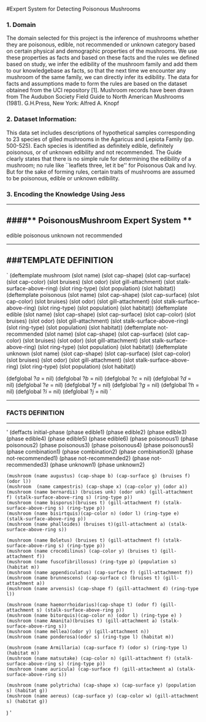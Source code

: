 #Expert System for Detecting Poisonous Mushrooms

### 1. Domain			
	
The domain selected for this project is the inference of mushrooms whether they are poisonous, edible, not recommended or unknown category based on certain physical and demographic properties of the mushrooms. We use these properties as facts and based on these facts and the rules we defined based on study, we infer the edibility of the mushroom family and add them to our knowledgebase as facts, so that the next time we encounter any mushroom of the same family, we can directly infer its edibility. The data for facts and assumptions made to form the rules are based on the dataset obtained from the UCI repository [1]. Mushroom records have been drawn from The Audubon Society Field Guide to North American Mushrooms (1981). G.H.Press, New York: Alfred A. Knopf

### 2. Dataset Information:	
This data set includes descriptions of hypothetical samples corresponding to 23 species of gilled mushrooms in the Agaricus and Lepiota Family (pp. 500-525). Each species is identified as definitely edible, definitely poisonous, or of unknown edibility and not recommended. The Guide clearly states that there is no simple rule for determining the edibility of a mushroom; no rule like ``leaflets three, let it be'' for Poisonous Oak and Ivy. But for the sake of forming rules, certain traits of mushrooms are assumed to be poisonous, edible or unknown edibility.
	
### 3. Encoding the Knowledge Using Jess


--------------------------------------------------------------------------------------
####** PoisonousMushroom Expert System **
--------------------------------------------------------------------------------------
edible
poisonous
unknown
not recommended

--------------------------------------------------------------------------------------
###TEMPLATE DEFINITION
--------------------------------------------------------------------------------------
`
(deftemplate mushroom (slot name) (slot cap-shape) (slot cap-surface) (slot cap-color) (slot bruises) (slot odor)
    	(slot gill-attachment) (slot stalk-surface-above-ring) (slot ring-type) (slot population) (slot habitat))
(deftemplate poisonous (slot name) (slot cap-shape) (slot cap-surface) (slot cap-color) (slot bruises) (slot odor) (slot gill-attachment) (slot stalk-surface-above-ring) (slot ring-type) (slot population) (slot habitat))
(deftemplate edible (slot name) (slot cap-shape) (slot cap-surface) (slot cap-color) (slot bruises) (slot odor) (slot gill-attachment) (slot stalk-surface-above-ring) (slot ring-type) (slot population) (slot habitat))
(deftemplate not-recommended (slot name) (slot cap-shape) (slot cap-surface) (slot cap-color) (slot bruises) (slot odor) (slot gill-attachment) (slot stalk-surface-above-ring) (slot ring-type) (slot population) (slot habitat))
(deftemplate unknown (slot name) (slot cap-shape) (slot cap-surface) (slot cap-color) (slot bruises) (slot odor) (slot gill-attachment) (slot stalk-surface-above-ring) (slot ring-type) (slot population) (slot habitat))

(defglobal ?*a* = nil)
(defglobal ?*b* = nil)
(defglobal ?*c* = nil)
(defglobal ?*d* = nil)
(defglobal ?*e* = nil)
(defglobal ?*f* = nil)
(defglobal ?*g* = nil)
(defglobal ?*h* = nil)
(defglobal ?*i* = nil)
(defglobal ?*j* = nil)
`

--------------------------------------------------------------------------------------
###	FACTS DEFINITION
--------------------------------------------------------------------------------------
'
(deffacts initial-phase
    (phase edible1)
    (phase edible2)
    (phase edible3)
    (phase edible4)
    (phase edible5)
    (phase edible6)
    (phase poisonous1)
    (phase poisonous2)
    (phase poisonous3)
    (phase poisonous4)
    (phase poisonous5)
    (phase combination1)
    (phase combination2)
    (phase combination3)
    (phase not-recommended1)
    (phase not-recommended2)
    (phase not-recommended3)
    (phase unknown1)
    (phase unknown2)
    
    (mushroom (name augustus) (cap-shape b) (cap-surface g) (bruises f) (odor l))
    (mushroom  (name campestris) (cap-shape x) (cap-color y) (odor a))
    (mushroom (name bernardii) (bruises unk) (odor unk) (gill-attachment f) (stalk-surface-above-ring s) (ring-type p))
    (mushroom (name bisporus)(bruises t) (gill-attachment f) (stalk-surface-above-ring s) (ring-type p))
    (mushroom (name bisirtquis)(cap-color n) (odor l) (ring-type e) (stalk-surface-above-ring p))
    (mushroom (name phalloides) (bruises t)(gill-attachment a) (stalk-surface-above-ring s))
    
    (mushroom (name Boletus) (bruises t) (gill-attachment f) (stalk-surface-above-ring s) (ring-type p))
	(mushroom (name crocodilinus) (cap-color y) (bruises t) (gill-attachment f))
	(mushroom (name fuscofibrillosus) (ring-type p) (population s) (habitat m))
	(mushroom (name appendiculatus) (cap-surface f) (gill-attachment f))
	(mushroom (name brunnescens) (cap-surface c) (bruises t) (gill-attachment a))
	(mushroom (name arvensis) (cap-shape f) (gill-attachment d) (ring-type l))
    
    (mushroom (name haemorrhoidarius)(cap-shape t) (odor f) (gill-attachment s) (stalk-surface-above-ring p))
	(mushroom (name bitorquis)(cap-color n) (odor l) (ring-type e) )
	(mushroom (name Amanita)(bruises t) (gill-attachment a) (stalk-surface-above-ring s))
	(mushroom (name mellea)(odor y) (gill-attachment n))
	(mushroom (name ponderosa)(odor s) (ring-type l) (habitat m))
    
    (mushroom (name Armillaria) (cap-surface f) (odor s) (ring-type l) (habitat m))
	(mushroom (name matsutake) (cap-color n) (gill-attachment f) (stalk-surface-above-ring s) (ring-type p))
	(mushroom (name auricula) (cap-surface f) (gill-attachment a) (stalk-surface-above-ring s))
    
    (mushroom (name polytricha) (cap-shape x) (cap-surface y) (population s) (habitat g))
	(mushroom (name aereus) (cap-surface y) (cap-color w) (gill-attachment s) (habitat g))

)
'
